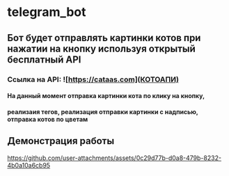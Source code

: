 # telegram_bot
## Бот будет отправлять картинки котов при нажатии на кнопку используя открытый бесплатный API

### Ссылка на API: ![https://cataas.com](КОТОАПИ)

#### На данный момент отправка картинки кота по клику на кнопку,
#### реализаия тегов, реализация отправки картинки с надписью, отправка котов по цветам 

## Демонстрация работы


https://github.com/user-attachments/assets/0c29d77b-d0a8-479b-8232-4b0a10a6cb95

